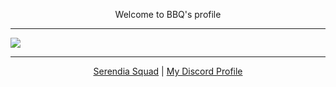<p align="center">Welcome to BBQ's profile</p>
<hr>
<div style="float:center; item-align:center">
<img src="https://github-readme-stats.vercel.app/api?username=baybeku&theme=dark" style="float:center;">
</div>
<hr>
<p align="center">
  <a href="https://discord.gg/NXz5GQY">Serendia Squad</a>
  |
  <a href="https://discord.com/users/298888568279924746">My Discord Profile</a>
</p>
